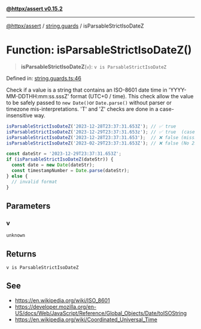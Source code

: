 [**@httpx/assert v0.15.2**](../../README.md)

***

[@httpx/assert](../../README.md) / [string.guards](../README.md) / isParsableStrictIsoDateZ

# Function: isParsableStrictIsoDateZ()

> **isParsableStrictIsoDateZ**(`v`): `v is ParsableStrictIsoDateZ`

Defined in: [string.guards.ts:46](https://github.com/belgattitude/httpx/blob/68e7ebef40f7182365676b3a21f99e398b93dd78/packages/assert/src/string.guards.ts#L46)

Check if a value is a string that contains an ISO-8601 date time in 'YYYY-MM-DDTHH:mm:ss.sssZ'
format (UTC+0 / time). This check allow the value to be safely passed to `new Date()`or `Date.parse()`
without parser or timezone mis-interpretations. 'T' and 'Z' checks are done in a case-insensitive way.

```typescript
isParsableStrictIsoDateZ('2023-12-28T23:37:31.653Z'); // ✅ true
isParsableStrictIsoDateZ('2023-12-29T23:37:31.653z'); // ✅ true  (case-insensitive works)
isParsableStrictIsoDateZ('2023-12-28T23:37:31.653');  // ❌ false (missing 'Z')
isParsableStrictIsoDateZ('2023-02-29T23:37:31.653Z'); // ❌ false (No 29th february in 2023)

const dateStr = '2023-12-29T23:37:31.653Z';
if (isParsableStrictIsoDateZ(dateStr)) {
  const date = new Date(dateStr);
  const timestampNumber = Date.parse(dateStr);
} else {
  // invalid format
}
```

## Parameters

### v

`unknown`

## Returns

`v is ParsableStrictIsoDateZ`

## See

 - https://en.wikipedia.org/wiki/ISO_8601
 - https://developer.mozilla.org/en-US/docs/Web/JavaScript/Reference/Global_Objects/Date/toISOString
 - https://en.wikipedia.org/wiki/Coordinated_Universal_Time

